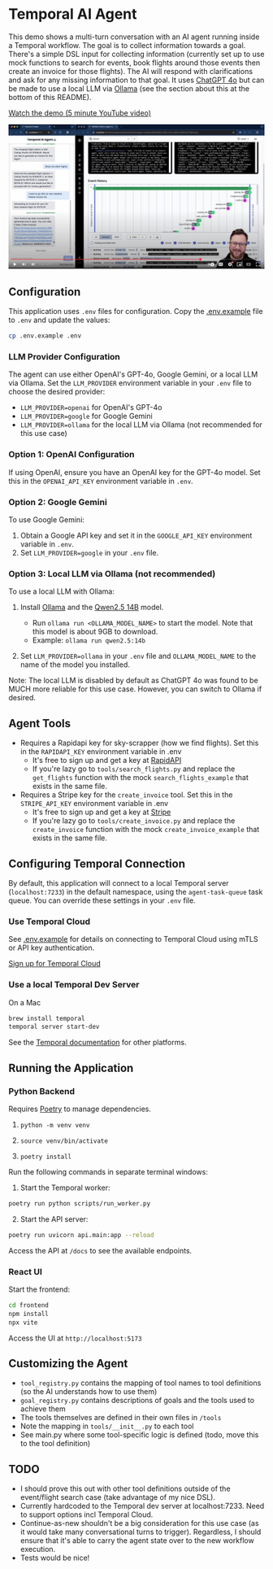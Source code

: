 # Temporal AI Agent

This demo shows a multi-turn conversation with an AI agent running inside a Temporal workflow. The goal is to collect information towards a goal. There's a simple DSL input for collecting information (currently set up to use mock functions to search for events, book flights around those events then create an invoice for those flights). The AI will respond with clarifications and ask for any missing information to that goal. It uses [ChatGPT 4o](https://openai.com/index/hello-gpt-4o/) but can be made to use a local LLM via [Ollama](https://ollama.com) (see the section about this at the bottom of this README).

[Watch the demo (5 minute YouTube video)](https://www.youtube.com/watch?v=GEXllEH2XiQ)

[![Watch the demo](./agent-youtube-screenshot.jpeg)](https://www.youtube.com/watch?v=GEXllEH2XiQ)

## Configuration

This application uses `.env` files for configuration. Copy the [.env.example](.env.example) file to `.env` and update the values:

```bash
cp .env.example .env
```

### LLM Provider Configuration

The agent can use either OpenAI's GPT-4o, Google Gemini, or a local LLM via Ollama. Set the `LLM_PROVIDER` environment variable in your `.env` file to choose the desired provider:

- `LLM_PROVIDER=openai` for OpenAI's GPT-4o
- `LLM_PROVIDER=google` for Google Gemini
- `LLM_PROVIDER=ollama` for the local LLM via Ollama (not recommended for this use case)

### Option 1: OpenAI Configuration

If using OpenAI, ensure you have an OpenAI key for the GPT-4o model. Set this in the `OPENAI_API_KEY` environment variable in `.env`.

### Option 2: Google Gemini

To use Google Gemini:

1. Obtain a Google API key and set it in the `GOOGLE_API_KEY` environment variable in `.env`.
2. Set `LLM_PROVIDER=google` in your `.env` file.

### Option 3: Local LLM via Ollama (not recommended)

To use a local LLM with Ollama:

1. Install [Ollama](https://ollama.com) and the [Qwen2.5 14B](https://ollama.com/library/qwen2.5) model.
   - Run `ollama run <OLLAMA_MODEL_NAME>` to start the model. Note that this model is about 9GB to download.
   - Example: `ollama run qwen2.5:14b`

2. Set `LLM_PROVIDER=ollama` in your `.env` file and `OLLAMA_MODEL_NAME` to the name of the model you installed.

Note: The local LLM is disabled by default as ChatGPT 4o was found to be MUCH more reliable for this use case. However, you can switch to Ollama if desired.

## Agent Tools
* Requires a Rapidapi key for sky-scrapper (how we find flights). Set this in the `RAPIDAPI_KEY` environment variable in .env
    * It's free to sign up and get a key at [RapidAPI](https://rapidapi.com/apiheya/api/sky-scrapper)
    * If you're lazy go to `tools/search_flights.py` and replace the `get_flights` function with the mock `search_flights_example` that exists in the same file.
* Requires a Stripe key for the `create_invoice` tool. Set this in the `STRIPE_API_KEY` environment variable in .env
    * It's free to sign up and get a key at [Stripe](https://stripe.com/)
    * If you're lazy go to `tools/create_invoice.py` and replace the `create_invoice` function with the mock `create_invoice_example` that exists in the same file.

## Configuring Temporal Connection

By default, this application will connect to a local Temporal server (`localhost:7233`) in the default namespace, using the `agent-task-queue` task queue. You can override these settings in your `.env` file.

### Use Temporal Cloud

See [.env.example](.env.example) for details on connecting to Temporal Cloud using mTLS or API key authentication.

[Sign up for Temporal Cloud](https://temporal.io/get-cloud)

### Use a local Temporal Dev Server

On a Mac
```bash
brew install temporal
temporal server start-dev
```
See the [Temporal documentation](https://learn.temporal.io/getting_started/python/dev_environment/) for other platforms.


## Running the Application

### Python Backend

Requires [Poetry](https://python-poetry.org/) to manage dependencies.

1. `python -m venv venv`

2. `source venv/bin/activate`

3. `poetry install`

Run the following commands in separate terminal windows:

1. Start the Temporal worker:
```bash
poetry run python scripts/run_worker.py
```

2. Start the API server:
```bash
poetry run uvicorn api.main:app --reload
```
Access the API at `/docs` to see the available endpoints.

### React UI
Start the frontend:
```bash
cd frontend
npm install
npx vite
```
Access the UI at `http://localhost:5173`

## Customizing the Agent
- `tool_registry.py` contains the mapping of tool names to tool definitions (so the AI understands how to use them)
- `goal_registry.py` contains descriptions of goals and the tools used to achieve them
- The tools themselves are defined in their own files in `/tools`
- Note the mapping in `tools/__init__.py` to each tool
- See main.py where some tool-specific logic is defined (todo, move this to the tool definition)

## TODO
- I should prove this out with other tool definitions outside of the event/flight search case (take advantage of my nice DSL).
- Currently hardcoded to the Temporal dev server at localhost:7233. Need to support options incl Temporal Cloud.
- Continue-as-new shouldn't be a big consideration for this use case (as it would take many conversational turns to trigger). Regardless, I should ensure that it's able to carry the agent state over to the new workflow execution.
- Tests would be nice!
